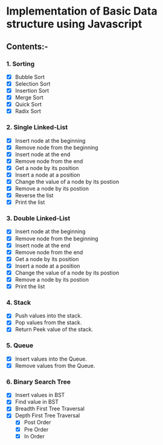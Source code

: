# Implementation of Basic Data structure using Javascript

## Contents:-

### 1. Sorting

- [x] Bubble Sort
- [x] Selection Sort
- [x] Insertion Sort
- [x] Merge Sort
- [x] Quick Sort
- [x] Radix Sort

### 2. Single Linked-List

- [x] Insert node at the beginning
- [x] Remove node from the beginning
- [x] Insert node at the end
- [x] Remove node from the end
- [x] Get a node by its position
- [x] Insert a node at a position
- [x] Change the value of a node by its postion
- [x] Remove a node by its postion
- [x] Reverse the list
- [x] Print the list

### 3. Double Linked-List

- [x] Insert node at the beginning
- [x] Remove node from the beginning
- [x] Insert node at the end
- [x] Remove node from the end
- [x] Get a node by its position
- [x] Insert a node at a position
- [x] Change the value of a node by its postion
- [x] Remove a node by its postion
- [x] Print the list

### 4. Stack

- [x] Push values into the stack.
- [x] Pop values from the stack.
- [x] Return Peek value of the stack.

### 5. Queue

- [x] Insert values into the Queue.
- [x] Remove values from the Queue.

### 6. Binary Search Tree

- [x] Insert values in BST
- [x] Find value in BST
- [x] Breadth First Tree Traversal
- [x] Depth First Tree Traversal
  - [x] Post Order
  - [x] Pre Order
  - [x] In Order
